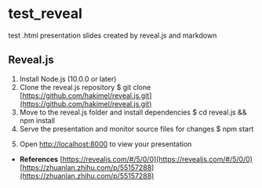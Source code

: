 # test_reveal
test .html presentation slides created by reveal.js and markdown

## Reveal.js
1. Install Node.js (10.0.0 or later)
2. Clone the reveal.js repository
$ git clone [https://github.com/hakimel/reveal.js.git](https://github.com/hakimel/reveal.js.git)
3. Move to the reveal.js folder and install dependencies
$ cd reveal.js && npm install
4. Serve the presentation and monitor source files for changes
$ npm start

5) Open [http://localhost:8000](http://localhost:8000/) to view your presentation

- **References**
    [https://revealjs.com/#/5/0/0](https://revealjs.com/#/5/0/0)
    [https://zhuanlan.zhihu.com/p/55157288](https://zhuanlan.zhihu.com/p/55157288)
